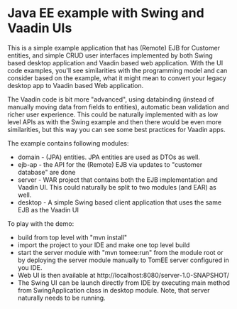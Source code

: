 # Java EE example with Swing and Vaadin UIs

This is a simple example application that has (Remote) EJB for Customer entities, and simple CRUD user interfaces implemented by both Swing based desktop application and Vaadin based web application. With the UI code examples, you'll see similarities with the programming model and can consider based on the example, what it might mean to convert your legacy desktop app to Vaadin based Web application.

The Vaadin code is bit more "advanced", using databinding (instead of manually moving data from fields to entities), automatic bean validation and richer user experience. This could be naturally implemented with as low level APIs as with the Swing example and then there would be even more similarities, but this way you can see some best practices for Vaadin apps.

The example contains following modules:

 * domain - (JPA) entities. JPA entities are used as DTOs as well.
 * ejb-ap - the API for the (Remote) EJB via updates to "customer database" are done
 * server - WAR project that contains both the EJB implementation and Vaadin UI. This could naturally be split to two modules (and EAR) as well.
 * desktop - A simple Swing based client application that uses the same EJB as the Vaadin UI
 
 To play with the demo:

 * build from top level with "mvn install"
 * import the project to your IDE and make one top level build 
 * start the server module with "mvn tomee:run" from the module root or by deploying the server module manually to TomEE server configured in you IDE.
 * Web UI is then available at http://localhost:8080/server-1.0-SNAPSHOT/
 * The Swing UI can be launch directly from IDE by executing main method from SwingApplication class in desktop module. Note, that server naturally needs to be running.


 
 
 
 